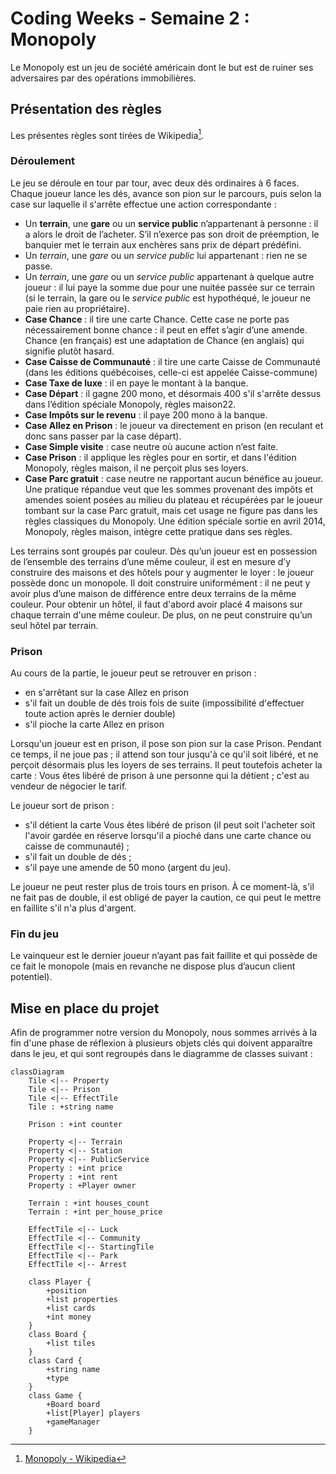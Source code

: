 # Coding Weeks - Semaine 2 : Monopoly
Le Monopoly est un jeu de société américain dont le but est de ruiner ses adversaires par des opérations immobilières.

## Présentation des règles

Les présentes règles sont tirées de Wikipedia[^1].

### Déroulement
Le jeu se déroule en tour par tour, avec deux dés ordinaires à 6 faces. Chaque joueur lance les dés, avance son pion sur le parcours, puis selon la case sur laquelle il s'arrête effectue une action correspondante :
- Un **terrain**, une **gare** ou un **service public** n’appartenant à personne : il a alors le droit de l’acheter. S’il n’exerce pas son droit de préemption, le banquier met le terrain aux enchères sans prix de départ prédéfini.
- Un *terrain*, une *gare* ou un *service public* lui appartenant : rien ne se passe.
- Un *terrain*, une *gare* ou un *service public* appartenant à quelque autre joueur : il lui paye la somme due pour une nuitée passée sur ce terrain (si le terrain, la gare ou le *service public* est hypothéqué, le joueur ne paie rien au propriétaire).
- **Case Chance** : il tire une carte Chance. Cette case ne porte pas nécessairement bonne chance : il peut en effet s’agir d’une amende. Chance (en français) est une adaptation de Chance (en anglais) qui signifie plutôt hasard.
- **Case Caisse de Communauté** : il tire une carte Caisse de Communauté (dans les éditions québécoises, celle-ci est appelée Caisse-commune)
- **Case Taxe de luxe** : il en paye le montant à la banque.
- **Case Départ** : il gagne 200 mono, et désormais 400 s'il s'arrête dessus dans l’édition spéciale Monopoly, règles maison22.
- **Case Impôts sur le revenu** : il paye 200 mono à la banque.
- **Case Allez en Prison** : le joueur va directement en prison (en reculant et donc sans passer par la case départ).
- **Case Simple visite** : case neutre où aucune action n’est faite.
- **Case Prison** : il applique les règles pour en sortir, et dans l'édition Monopoly, règles maison, il ne perçoit plus ses loyers.
- **Case Parc gratuit** : case neutre ne rapportant aucun bénéfice au joueur. Une pratique répandue veut que les sommes provenant des impôts et amendes soient posées au milieu du plateau et récupérées par le joueur tombant sur la case Parc gratuit, mais cet usage ne figure pas dans les règles classiques du Monopoly. Une édition spéciale sortie en avril 2014, Monopoly, règles maison, intègre cette pratique dans ses règles.

Les terrains sont groupés par couleur. Dès qu’un joueur est en possession de l’ensemble des terrains d’une même couleur, il est en mesure d’y construire des maisons et des hôtels pour y augmenter le loyer : le joueur possède donc un monopole. Il doit construire uniformément : il ne peut y avoir plus d’une maison de différence entre deux terrains de la même couleur. Pour obtenir un hôtel, il faut d'abord avoir placé 4 maisons sur chaque terrain d'une même couleur. De plus, on ne peut construire qu’un seul hôtel par terrain.

### Prison
Au cours de la partie, le joueur peut se retrouver en prison :

- en s'arrêtant sur la case Allez en prison
- s'il fait un double de dés trois fois de suite (impossibilité d'effectuer toute action après le dernier double)
- s'il pioche la carte Allez en prison

Lorsqu'un joueur est en prison, il pose son pion sur la case Prison. Pendant ce temps, il ne joue pas ; il attend son tour jusqu'à ce qu'il soit libéré, et ne perçoit désormais plus les loyers de ses terrains. Il peut toutefois acheter la carte : Vous êtes libéré de prison à une personne qui la détient ; c'est au vendeur de négocier le tarif.

Le joueur sort de prison :

- s'il détient la carte Vous êtes libéré de prison (il peut soit l'acheter soit l'avoir gardée en réserve lorsqu'il a pioché dans une carte chance ou caisse de communauté) ;
- s'il fait un double de dés ;
- s'il paye une amende de 50 mono (argent du jeu).

Le joueur ne peut rester plus de trois tours en prison. À ce moment-là, s'il ne fait pas de double, il est obligé de payer la caution, ce qui peut le mettre en faillite s'il n'a plus d'argent.

### Fin du jeu
Le vainqueur est le dernier joueur n’ayant pas fait faillite et qui possède de ce fait le monopole (mais en revanche ne dispose plus d’aucun client potentiel).

## Mise en place du projet
Afin de programmer notre version du Monopoly, nous sommes arrivés à la fin d'une phase de réflexion à plusieurs objets clés qui doivent apparaître dans le jeu, et qui sont regroupés dans le diagramme de classes suivant :
```mermaid
classDiagram
	Tile <|-- Property
	Tile <|-- Prison
	Tile <|-- EffectTile
	Tile : +string name

	Prison : +int counter
	
	Property <|-- Terrain
	Property <|-- Station
	Property <|-- PublicService
	Property : +int price
	Property : +int rent
	Property : +Player owner

	Terrain : +int houses_count
	Terrain : +int per_house_price

	EffectTile <|-- Luck
	EffectTile <|-- Community
	EffectTile <|-- StartingTile
	EffectTile <|-- Park
	EffectTile <|-- Arrest

	class Player {
		+position
		+list properties
		+list cards
		+int money
	}
	class Board {
		+list tiles
	}
	class Card {
		+string name
		+type
	}
	class Game {
		+Board board
		+list[Player] players
		+gameManager
	}

```

[^1]: [Monopoly - Wikipedia](https://fr.wikipedia.org/wiki/Monopoly)